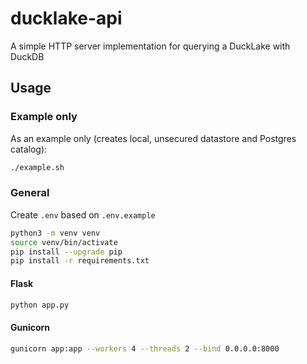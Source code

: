 # ducklake-api

A simple HTTP server implementation for querying a DuckLake with DuckDB

## Usage

### Example only

As an example only (creates local, unsecured datastore and Postgres catalog):
```sh
./example.sh
```

### General

Create `.env` based on `.env.example`

```sh
python3 -m venv venv
source venv/bin/activate
pip install --upgrade pip
pip install -r requirements.txt
```

#### Flask

```sh
python app.py
```


#### Gunicorn

```sh
gunicorn app:app --workers 4 --threads 2 --bind 0.0.0.0:8000
```